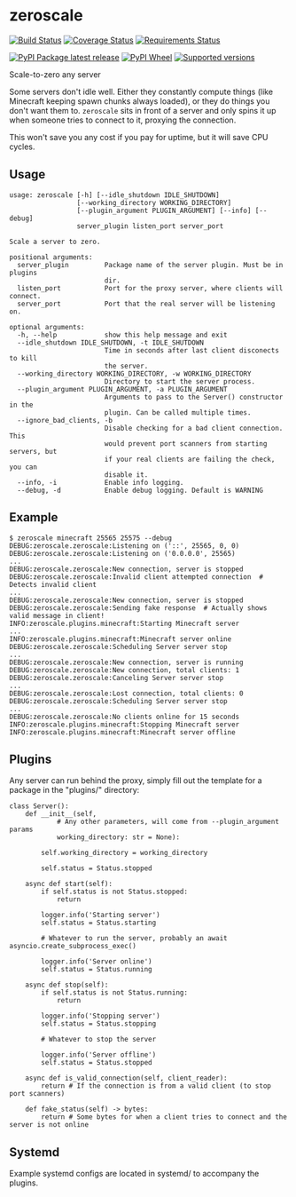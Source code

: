 # zeroscale

[![Build Status](https://travis-ci.org/Rycieos/zeroscale.svg?branch=master)](https://travis-ci.org/Rycieos/zeroscale)
[![Coverage Status](https://coveralls.io/repos/github/Rycieos/zeroscale/badge.svg?branch=master)](https://coveralls.io/github/Rycieos/zeroscale?branch=master)
[![Requirements Status](https://requires.io/github/Rycieos/zeroscale/requirements.svg?branch=master)](https://requires.io/github/Rycieos/zeroscale/requirements/?branch=master)

[![PyPI Package latest release](https://img.shields.io/pypi/v/zeroscale.svg)](https://pypi.python.org/pypi/zeroscale)
[![PyPI Wheel](https://img.shields.io/pypi/wheel/zeroscale.svg)](https://pypi.python.org/pypi/zeroscale)
[![Supported versions](https://img.shields.io/pypi/pyversions/zeroscale.svg)](https://pypi.python.org/pypi/zeroscale)

Scale-to-zero any server

Some servers don't idle well. Either they constantly compute things (like Minecraft keeping spawn chunks always loaded), or they do things you don't want them to. `zeroscale` sits in front of a server and only spins it up when someone tries to connect to it, proxying the connection.

This won't save you any cost if you pay for uptime, but it will save CPU cycles.

## Usage
```
usage: zeroscale [-h] [--idle_shutdown IDLE_SHUTDOWN]
                 [--working_directory WORKING_DIRECTORY]
                 [--plugin_argument PLUGIN_ARGUMENT] [--info] [--debug]
                 server_plugin listen_port server_port

Scale a server to zero.

positional arguments:
  server_plugin         Package name of the server plugin. Must be in plugins
                        dir.
  listen_port           Port for the proxy server, where clients will connect.
  server_port           Port that the real server will be listening on.

optional arguments:
  -h, --help            show this help message and exit
  --idle_shutdown IDLE_SHUTDOWN, -t IDLE_SHUTDOWN
                        Time in seconds after last client disconects to kill
                        the server.
  --working_directory WORKING_DIRECTORY, -w WORKING_DIRECTORY
                        Directory to start the server process.
  --plugin_argument PLUGIN_ARGUMENT, -a PLUGIN_ARGUMENT
                        Arguments to pass to the Server() constructor in the
                        plugin. Can be called multiple times.
  --ignore_bad_clients, -b
                        Disable checking for a bad client connection. This
                        would prevent port scanners from starting servers, but
                        if your real clients are failing the check, you can
                        disable it.
  --info, -i            Enable info logging.
  --debug, -d           Enable debug logging. Default is WARNING
```

## Example
```
$ zeroscale minecraft 25565 25575 --debug
DEBUG:zeroscale.zeroscale:Listening on ('::', 25565, 0, 0)
DEBUG:zeroscale.zeroscale:Listening on ('0.0.0.0', 25565)
...
DEBUG:zeroscale.zeroscale:New connection, server is stopped
DEBUG:zeroscale.zeroscale:Invalid client attempted connection  # Detects invalid client
...
DEBUG:zeroscale.zeroscale:New connection, server is stopped
DEBUG:zeroscale.zeroscale:Sending fake response  # Actually shows valid message in client!
INFO:zeroscale.plugins.minecraft:Starting Minecraft server
...
INFO:zeroscale.plugins.minecraft:Minecraft server online
DEBUG:zeroscale.zeroscale:Scheduling Server server stop
...
DEBUG:zeroscale.zeroscale:New connection, server is running
DEBUG:zeroscale.zeroscale:New connection, total clients: 1
DEBUG:zeroscale.zeroscale:Canceling Server server stop
...
DEBUG:zeroscale.zeroscale:Lost connection, total clients: 0
DEBUG:zeroscale.zeroscale:Scheduling Server server stop
...
DEBUG:zeroscale.zeroscale:No clients online for 15 seconds
INFO:zeroscale.plugins.minecraft:Stopping Minecraft server
INFO:zeroscale.plugins.minecraft:Minecraft server offline
```

## Plugins
Any server can run behind the proxy, simply fill out the template for a package in the "plugins/" directory:

```
class Server():
    def __init__(self,
            # Any other parameters, will come from --plugin_argument params
            working_directory: str = None):

        self.working_directory = working_directory

        self.status = Status.stopped

    async def start(self):
        if self.status is not Status.stopped:
            return

        logger.info('Starting server')
        self.status = Status.starting

        # Whatever to run the server, probably an await asyncio.create_subprocess_exec()

        logger.info('Server online')
        self.status = Status.running

    async def stop(self):
        if self.status is not Status.running:
            return

        logger.info('Stopping server')
        self.status = Status.stopping

        # Whatever to stop the server

        logger.info('Server offline')
        self.status = Status.stopped

    async def is_valid_connection(self, client_reader):
        return # If the connection is from a valid client (to stop port scanners)

    def fake_status(self) -> bytes:
        return # Some bytes for when a client tries to connect and the server is not online
```

## Systemd
Example systemd configs are located in systemd/ to accompany the plugins.
